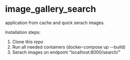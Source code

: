 # image_gallery_search

application from cache and quick serach images.

Installation steps:
1. Clone this repo
2. Run all needed containers (docker-compose up --build)
3. Serach images on endpoint "localhost:8000/search/<searchTerm>"

